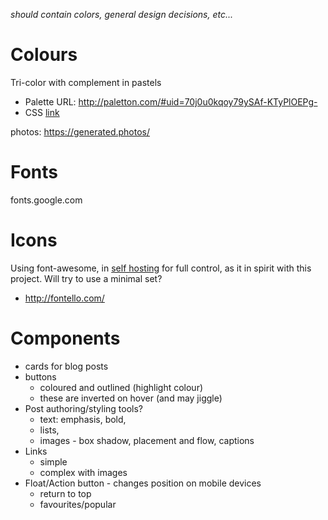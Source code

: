 *should contain colors, general design decisions, etc...*

# Colours 

Tri-color with complement in pastels

- Palette URL: http://paletton.com/#uid=70j0u0kqoy79ySAf-KTyPlOEPg-
- CSS [link](./colors.css)


photos: https://generated.photos/

# Fonts
fonts.google.com


# Icons

Using font-awesome, in [self hosting](https://fontawesome.com/how-to-use/on-the-web/setup/hosting-font-awesome-yourself)
for full control, as it in spirit with this project.
Will try to use a minimal set?

- http://fontello.com/


# Components

* cards for blog posts
* buttons
  * coloured and outlined (highlight colour)
  * these are inverted on hover (and may jiggle)
* Post authoring/styling tools?
  * text: emphasis, bold, 
  * lists, 
  * images - box shadow, placement and flow, captions
* Links
  * simple
  * complex with images
* Float/Action button - changes position on mobile devices
  * return to top
  * favourites/popular